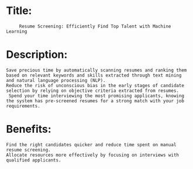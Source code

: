 # Title:

         Resume Screening: Efficiently Find Top Talent with Machine Learning

# Description:

	Save precious time by automatically scanning resumes and ranking them based on relevant keywords and skills extracted through text mining and natural language processing (NLP).
	Reduce the risk of unconscious bias in the early stages of candidate selection by relying on objective criteria extracted from resumes.
	 Spend your time interviewing the most promising applicants, knowing the system has pre-screened resumes for a strong match with your job requirements.

# Benefits:
	Find the right candidates quicker and reduce time spent on manual resume screening.
	Allocate resources more effectively by focusing on interviews with qualified applicants.
